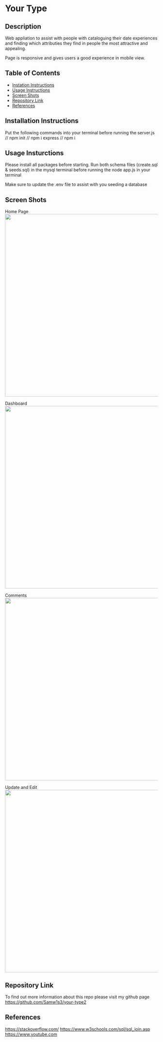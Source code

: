 # Your Type
  
## Description
Web appliation to assist with people with cataloguing their date experiences and finding which attributies they find in people the most attractive and appealing. 

Page is responsive and gives users a good experience in mobile view. 
## Table of Contents
- [Instation Instructions](#installation-instructions)
- [Usage Instructions](#usage-instructions)
- [Screen Shots](#screen-shots)
- [Repository Link](#repository-link)
- [References](#references)

## Installation Instructions
Put the following commands into your terminal before running the server.js
// npm init
// npm i express
// npm i 


## Usage Insturctions

Please install all packages before starting. Run both schema files (create.sql & seeds.sql) in the mysql terminal before running the node app.js in your terminal 

Make sure to update the .env file to assist with you seeding a database

## Screen Shots
Home Page <br/>
<img src="./images/Home.jpg" width="600px">

Dashboard <br/>
<img src="./images/dashboard.jpg" width="600px">

Comments <br/>
<img src="./images/update and edit.jpg" width="600px">

Update and Edit <br/>
<img src="./images/dashboard.jpg" width="600px">

## Repository Link
To find out more information about this repo please visit my github page https://github.com/Samw1s3/your-type2


## References
https://stackoverflow.com/
https://www.w3schools.com/sql/sql_join.asp
https://www.youtube.com
